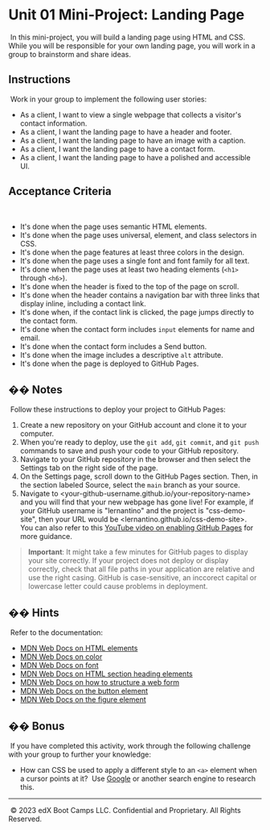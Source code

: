 # Unit 01 Mini-Project: Landing Page
​
In this mini-project, you will build a landing page using HTML and CSS. While you will be responsible for your own landing page, you will work in a group to brainstorm and share ideas.
​
## Instructions
​
Work in your group to implement the following user stories:
​
* As a client, I want to view a single webpage that collects a visitor's contact information.
​
* As a client, I want the landing page to have a header and footer.
​
* As a client, I want the landing page to have an image with a caption.
​
* As a client, I want the landing page to have a contact form.
​
* As a client, I want the landing page to have a polished and accessible UI.
​
## Acceptance Criteria
​
* It's done when the page uses semantic HTML elements.
​
* It's done when the page uses universal, element, and class selectors in CSS.
​
* It's done when the page features at least three colors in the design.
​
* It's done when the page uses a single font and font family for all text.
​
* It's done when the page uses at least two heading elements (`<h1>` through `<h6>`).
​
* It's done when the header is fixed to the top of the page on scroll.
​
* It's done when the header contains a navigation bar with three links that display inline, including a contact link.
​
* It's done when, if the contact link is clicked, the page jumps directly to the contact form.
​
* It's done when the contact form includes `input` elements for name and email.
​
* It's done when the contact form includes a Send button.
​
* It's done when the image includes a descriptive `alt` attribute.
​
* It's done when the page is deployed to GitHub Pages.
​
## �� Notes
​
Follow these instructions to deploy your project to GitHub Pages:
​
1. Create a new repository on your GitHub account and clone it to your computer.
​
2. When you're ready to deploy, use the `git add`, `git commit`, and `git push` commands to save and push your code to your GitHub repository.
​
3. Navigate to your GitHub repository in the browser and then select the Settings tab on the right side of the page.
​
4. On the Settings page, scroll down to the GitHub Pages section. Then, in the section labeled Source, select the `main` branch as your source.
​
5. Navigate to <your-github-username.github.io/your-repository-name> and you will find that your new webpage has gone live! For example, if your GitHub username is "lernantino" and the project is "css-demo-site", then your URL would be <lernantino.github.io/css-demo-site>.
​
You can also refer to this [YouTube video on enabling GitHub Pages](https://youtu.be/P4Mu1t5rIXg) for more guidance.
​
> **Important**: It might take a few minutes for GitHub pages to display your site correctly. If your project does not deploy or display correctly, check that all file paths in your application are relative and use the right casing. GitHub is case-sensitive, an inccorect capital or lowercase letter could cause problems in deployment.
​
## �� Hints
​
Refer to the documentation:
​
* [MDN Web Docs on HTML elements](https://developer.mozilla.org/en-US/docs/Web/HTML/Element)
​
* [MDN Web Docs on color](https://developer.mozilla.org/en-US/docs/Web/CSS/color)
​
* [MDN Web Docs on font](https://developer.mozilla.org/en-US/docs/Web/CSS/font)
​
* [MDN Web Docs on HTML section heading elements](https://developer.mozilla.org/en-US/docs/Web/HTML/Element/Heading_Elements)
​
* [MDN Web Docs on how to structure a web form](https://developer.mozilla.org/en-US/docs/Learn/Forms/How_to_structure_a_web_form)
​
* [MDN Web Docs on the button element](https://developer.mozilla.org/en-US/docs/Web/HTML/Element/button)
​
* [MDN Web Docs on the figure element](https://developer.mozilla.org/en-US/docs/Web/HTML/Element/figure)
​
## �� Bonus
​
If you have completed this activity, work through the following challenge with your group to further your knowledge:
​
* How can CSS be used to apply a different style to an `<a>` element when a cursor points at it?
​
Use [Google](https://www.google.com) or another search engine to research this.
​
---
​
© 2023 edX Boot Camps LLC. Confidential and Proprietary. All Rights Reserved.
